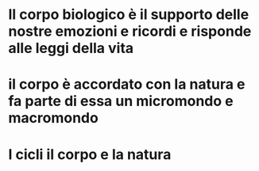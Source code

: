 # Il corpo biologico è il supporto delle nostre emozioni e ricordi e risponde alle leggi della vita

# il corpo è accordato con la natura e fa parte di essa un micromondo e macromondo



# I cicli il corpo e la natura
<!--stackedit_data:
eyJoaXN0b3J5IjpbMTcxNzU1MDI0NV19
-->